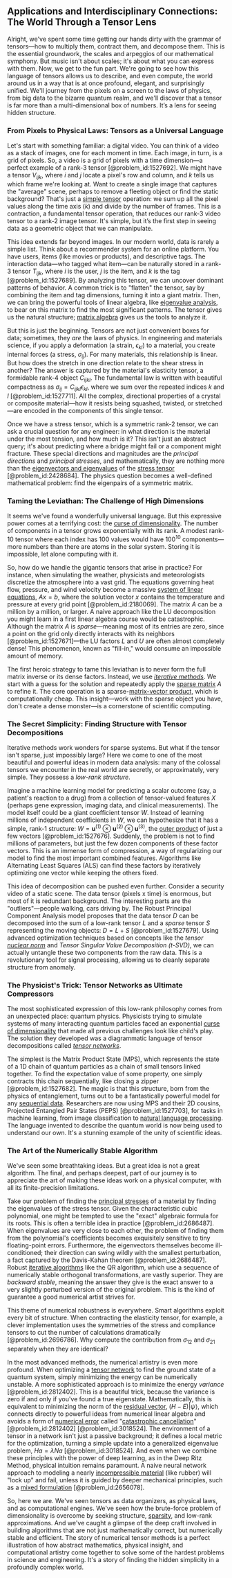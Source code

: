 ## Applications and Interdisciplinary Connections: The World Through a Tensor Lens

Alright, we've spent some time getting our hands dirty with the grammar of tensors—how to multiply them, contract them, and decompose them. This is the essential groundwork, the scales and arpeggios of our mathematical symphony. But music isn't about scales; it's about what you can express with them. Now, we get to the fun part. We're going to see how this language of tensors allows us to describe, and even compute, the world around us in a way that is at once profound, elegant, and surprisingly unified. We'll journey from the pixels on a screen to the laws of physics, from big data to the bizarre quantum realm, and we'll discover that a tensor is far more than a multi-dimensional box of numbers. It’s a lens for seeing hidden structure.

### From Pixels to Physical Laws: Tensors as a Universal Language

Let's start with something familiar: a digital video. You can think of a video as a stack of images, one for each moment in time. Each image, in turn, is a grid of pixels. So, a video is a grid of pixels with a time dimension—a perfect example of a rank-3 tensor [@problem_id:1527692]. We might have a tensor $V_{ijk}$, where $i$ and $j$ locate a pixel's row and column, and $k$ tells us which frame we're looking at. Want to create a single image that captures the "average" scene, perhaps to remove a fleeting object or find the static background? That's just a [simple tensor](@article_id:201130) operation: we sum up all the pixel values along the time axis ($k$) and divide by the number of frames. This is a contraction, a fundamental tensor operation, that reduces our rank-3 video tensor to a rank-2 image tensor. It's simple, but it’s the first step in seeing data as a geometric object that we can manipulate.

This idea extends far beyond images. In our modern world, data is rarely a simple list. Think about a recommender system for an online platform. You have users, items (like movies or products), and descriptive tags. The interaction data—who tagged what item—can be naturally stored in a rank-3 tensor $T_{ijk}$, where $i$ is the user, $j$ is the item, and $k$ is the tag [@problem_id:1527689]. By analyzing this tensor, we can uncover dominant patterns of behavior. A common trick is to "flatten" the tensor, say by combining the item and tag dimensions, turning it into a giant matrix. Then, we can bring the powerful tools of linear algebra, like [eigenvalue analysis](@article_id:272674), to bear on this matrix to find the most significant patterns. The tensor gives us the natural structure; [matrix algebra](@article_id:153330) gives us the tools to analyze it.

But this is just the beginning. Tensors are not just convenient boxes for data; sometimes, they *are* the laws of physics. In engineering and materials science, if you apply a deformation (a strain, $\epsilon_{kl}$) to a material, you create internal forces (a stress, $\sigma_{ij}$). For many materials, this relationship is linear. But how does the stretch in one direction relate to the shear stress in another? The answer is captured by the material's elasticity tensor, a formidable rank-4 object $C_{ijkl}$. The fundamental law is written with beautiful compactness as $\sigma_{ij} = C_{ijkl} \epsilon_{kl}$, where we sum over the repeated indices $k$ and $l$ [@problem_id:1527711]. All the complex, directional properties of a crystal or composite material—how it resists being squashed, twisted, or stretched—are encoded in the components of this single tensor.

Once we have a stress tensor, which is a symmetric rank-2 tensor, we can ask a crucial question for any engineer: in what direction is the material under the most tension, and how much is it? This isn't just an abstract query; it's about predicting where a bridge might fail or a component might fracture. These special directions and magnitudes are the *principal directions* and *principal stresses*, and mathematically, they are nothing more than the [eigenvectors and eigenvalues](@article_id:138128) of the [stress tensor](@article_id:148479) [@problem_id:2428684]. The physics question becomes a well-defined mathematical problem: find the eigenpairs of a symmetric matrix.

### Taming the Leviathan: The Challenge of High Dimensions

It seems we've found a wonderfully universal language. But this expressive power comes at a terrifying cost: the [curse of dimensionality](@article_id:143426). The number of components in a tensor grows exponentially with its rank. A modest rank-10 tensor where each index has 100 values would have $100^{10}$ components—more numbers than there are atoms in the solar system. Storing it is impossible, let alone computing with it.

So, how do we handle the gigantic tensors that arise in practice? For instance, when simulating the weather, physicists and meteorologists discretize the atmosphere into a vast grid. The equations governing heat flow, pressure, and wind velocity become a massive [system of linear equations](@article_id:139922), $Ax=b$, where the solution vector $x$ contains the temperature and pressure at every grid point [@problem_id:2180069]. The matrix $A$ can be a million by a million, or larger. A naive approach like the LU decomposition you might learn in a first linear algebra course would be catastrophic. Although the matrix $A$ is *sparse*—meaning most of its entries are zero, since a point on the grid only directly interacts with its neighbors [@problem_id:1527671]—the LU factors $L$ and $U$ are often almost completely dense! This phenomenon, known as "fill-in," would consume an impossible amount of memory.

The first heroic strategy to tame this leviathan is to never form the full matrix inverse or its dense factors. Instead, we use *[iterative methods](@article_id:138978)*. We start with a guess for the solution and repeatedly apply the [sparse matrix](@article_id:137703) $A$ to refine it. The core operation is a sparse-[matrix-vector product](@article_id:150508), which is computationally cheap. This insight—work with the sparse object you have, don't create a dense monster—is a cornerstone of scientific computing.

### The Secret Simplicity: Finding Structure with Tensor Decompositions

Iterative methods work wonders for sparse systems. But what if the tensor isn't sparse, just impossibly large? Here we come to one of the most beautiful and powerful ideas in modern data analysis: many of the colossal tensors we encounter in the real world are secretly, or approximately, very simple. They possess a *low-rank structure*.

Imagine a machine learning model for predicting a scalar outcome (say, a patient's reaction to a drug) from a collection of tensor-valued features $X$ (perhaps gene expression, imaging data, and clinical measurements). The model itself could be a giant coefficient tensor $W$. Instead of learning millions of independent coefficients in $W$, we can hypothesize that it has a simple, rank-1 structure: $W = \mathbf{u}^{(1)} \otimes \mathbf{u}^{(2)} \otimes \mathbf{u}^{(3)}$, the [outer product](@article_id:200768) of just a few vectors [@problem_id:1527676]. Suddenly, the problem is not to find millions of parameters, but just the few dozen components of these factor vectors. This is an immense form of compression, a way of regularizing our model to find the most important combined features. Algorithms like Alternating Least Squares (ALS) can find these factors by iteratively optimizing one vector while keeping the others fixed.

This idea of decomposition can be pushed even further. Consider a security video of a static scene. The data tensor (pixels x time) is enormous, but most of it is redundant background. The interesting parts are the "outliers"—people walking, cars driving by. The Robust Principal Component Analysis model proposes that the data tensor $D$ can be decomposed into the sum of a low-rank tensor $L$ and a *sparse* tensor $S$ representing the moving objects: $D = L+S$ [@problem_id:1527679]. Using advanced optimization techniques based on concepts like the *tensor [nuclear norm](@article_id:195049)* and *Tensor Singular Value Decomposition (t-SVD)*, we can actually untangle these two components from the raw data. This is a revolutionary tool for signal processing, allowing us to cleanly separate structure from anomaly.

### The Physicist's Trick: Tensor Networks as Ultimate Compressors

The most sophisticated expression of this low-rank philosophy comes from an unexpected place: quantum physics. Physicists trying to simulate systems of many interacting quantum particles faced an exponential [curse of dimensionality](@article_id:143426) that made all previous challenges look like child's play. The solution they developed was a diagrammatic language of tensor decompositions called *[tensor networks](@article_id:141655)*.

The simplest is the Matrix Product State (MPS), which represents the state of a 1D chain of quantum particles as a chain of small tensors linked together. To find the expectation value of some property, one simply contracts this chain sequentially, like closing a zipper [@problem_id:1527682]. The magic is that this structure, born from the physics of entanglement, turns out to be a fantastically powerful model for any [sequential data](@article_id:635886). Researchers are now using MPS and their 2D cousins, Projected Entangled Pair States (PEPS) [@problem_id:1527703], for tasks in machine learning, from image classification to [natural language processing](@article_id:269780). The language invented to describe the quantum world is now being used to understand our own. It's a stunning example of the unity of scientific ideas.

### The Art of the Numerically Stable Algorithm

We've seen some breathtaking ideas. But a great idea is not a great algorithm. The final, and perhaps deepest, part of our journey is to appreciate the art of making these ideas work on a physical computer, with all its finite-precision limitations.

Take our problem of finding the [principal stresses](@article_id:176267) of a material by finding the eigenvalues of the stress tensor. Given the characteristic cubic polynomial, one might be tempted to use the "exact" algebraic formula for its roots. This is often a terrible idea in practice [@problem_id:2686487]. When eigenvalues are very close to each other, the problem of finding them from the polynomial's coefficients becomes exquisitely sensitive to tiny floating-point errors. Furthermore, the eigenvectors themselves become ill-conditioned; their direction can swing wildly with the smallest perturbation, a fact captured by the Davis-Kahan theorem [@problem_id:2686487]. Robust [iterative algorithms](@article_id:159794) like the QR algorithm, which use a sequence of numerically stable orthogonal transformations, are vastly superior. They are *backward stable*, meaning the answer they give is the exact answer to a very slightly perturbed version of the original problem. This is the kind of guarantee a good numerical artist strives for.

This theme of numerical robustness is everywhere. Smart algorithms exploit every bit of structure. When contracting the elasticity tensor, for example, a clever implementation uses the symmetries of the stress and compliance tensors to cut the number of calculations dramatically [@problem_id:2696786]. Why compute the contribution from $\sigma_{12}$ and $\sigma_{21}$ separately when they are identical?

In the most advanced methods, the numerical artistry is even more profound. When optimizing a [tensor network](@article_id:139242) to find the ground state of a quantum system, simply minimizing the energy can be numerically unstable. A more sophisticated approach is to minimize the energy *variance* [@problem_id:2812402]. This is a beautiful trick, because the variance is zero if and only if you've found a true eigenstate. Mathematically, this is equivalent to minimizing the norm of the [residual vector](@article_id:164597), $(H-E)|\psi\rangle$, which connects directly to powerful ideas from numerical linear algebra and avoids a form of [numerical error](@article_id:146778) called "[catastrophic cancellation](@article_id:136949)" [@problem_id:2812402] [@problem_id:3018524]. The environment of a tensor in a network isn't just a passive background; it defines a local metric for the optimization, turning a simple update into a generalized eigenvalue problem, $Ha=\lambda Na$ [@problem_id:3018524]. And even when we combine these principles with the power of deep learning, as in the Deep Ritz Method, physical intuition remains paramount. A naive neural network approach to modeling a nearly [incompressible material](@article_id:159247) (like rubber) will "lock up" and fail, unless it is guided by deeper mechanical principles, such as a [mixed formulation](@article_id:170885) [@problem_id:2656078].

So, here we are. We've seen tensors as data organizers, as physical laws, and as computational engines. We've seen how the brute-force problem of dimensionality is overcome by seeking structure, [sparsity](@article_id:136299), and low-rank approximations. And we've caught a glimpse of the deep craft involved in building algorithms that are not just mathematically correct, but numerically stable and efficient. The story of numerical tensor methods is a perfect illustration of how abstract mathematics, physical insight, and computational artistry come together to solve some of the hardest problems in science and engineering. It's a story of finding the hidden simplicity in a profoundly complex world.